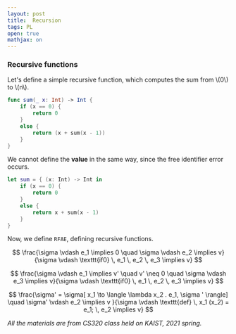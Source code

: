 ```yaml
---
layout: post
title:  Recursion
tags: PL
open: true
mathjax: on
---
```


### Recursive functions

Let's define a simple recursive function, which computes the sum from \\(0\\) to \\(n\\).
```swift
func sum(_ x: Int) -> Int {
    if (x == 0) { 
        return 0
    }
    else {
        return (x + sum(x - 1))
    }
}
```
We cannot define the **value** in the same way, since the free identifier error occurs. 
```swift
let sum = { (x: Int) -> Int in  
    if (x == 0) {
        return 0
    }
    else {
        return x + sum(x - 1)
    }
}
```
Now, we define `RFAE`, defining recursive functions. 

$$ \frac{\sigma \vdash e_1 \implies 0 \quad \sigma \vdash e_2 \implies v}{\sigma \vdash \texttt{if0} \, e_1 \, e_2 \, e_3 \implies v} $$

$$ \frac{\sigma \vdash e_1 \implies v' \quad v' \neq 0 \quad \sigma \vdash e_3 \implies v}{\sigma \vdash \texttt{if0} \, e_1 \, e_2 \, e_3 \implies v} $$

$$ \frac{\sigma' = \sigma[ x_1 \to \langle \lambda x_2 . e_1, \sigma ' \rangle] \quad \sigma' \vdash e_2 \implies v }{\sigma  \vdash \texttt{def} \, x_1 (x_2) = e_1; \, e_2 \implies v} $$



*All the materials are from CS320 class held on KAIST, 2021 spring.*